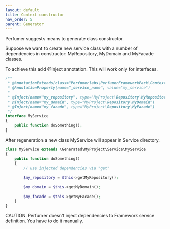 ```yaml
---
layout: default
title: Context constructor
nav_order: 5
parent: Generator
---
```


Perfumer suggests means to generate class constructor.

Suppose we want to create new service class with a number of dependencies in constructor:
MyRepository, MyDomain and MyFacade classes.

To achieve this add @Inject annotation. This will work only for interfaces.

```php
/**
 * @AnnotationExtends(class="Perfumerlabs\PerfumerFrameworkPack\Context\ServiceCall")
 * @AnnotationProperty(name="_service_name", value="my_service")
 *
 * @Inject(name="my_repository", type="MyProject\Repository\MyRepository")
 * @Inject(name="my_domain", type="MyProject\Repository\MyDomain")
 * @Inject(name="my_facade", type="MyProject\Repository\MyFacade")
 */
interface MyService
{
    public function doSomething();
}
```

After regeneration a new class MyService will appear in Service directory.

```php
class MyService extends \Generated\MyProject\Service\MyService
{
    public function doSomething()
    {
        // use injected dependencies via "get"
        
        $my_repository = $this->getMyRepository();
        
        $my_domain = $this->getMyDomain();
        
        $my_facade = $this->getMyFacade();
    }
}
```

CAUTION. Perfumer doesn't inject dependencies to Framework service definition. You have to do it manually.